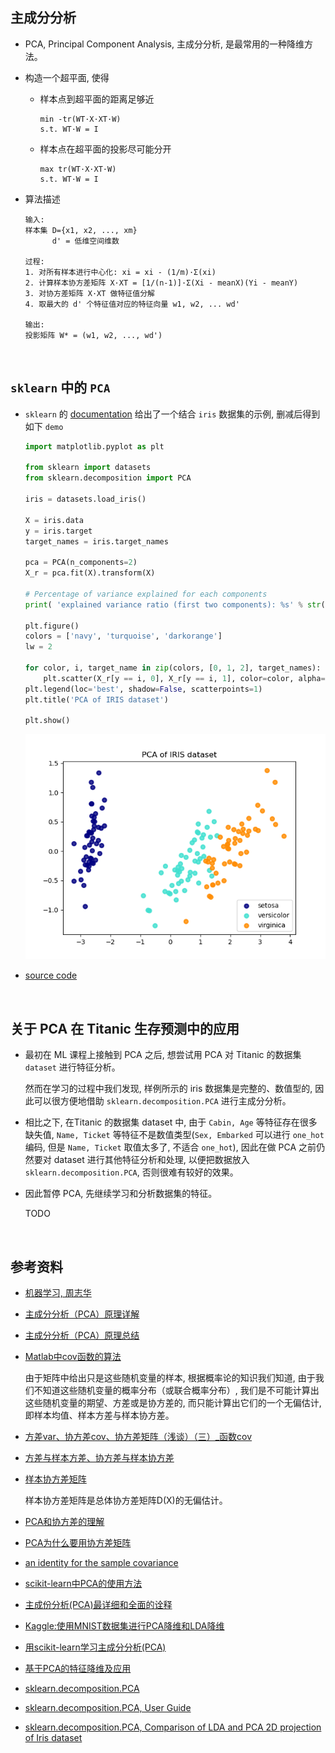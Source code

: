 ##	主成分分析

*	PCA, Principal Component Analysis, 主成分分析, 是最常用的一种降维方法。

*	构造一个超平面, 使得

	*	样本点到超平面的距离足够近

		```
		min -tr(WT·X·XT·W)
		s.t. WT·W = I
		```

	*	样本点在超平面的投影尽可能分开

		```
		max tr(WT·X·XT·W)
		s.t. WT·W = I
		```

*	算法描述

	```
	输入:
	样本集 D={x1, x2, ..., xm}
	      d' = 低维空间维数

	过程:
	1. 对所有样本进行中心化: xi = xi - (1/m)·Σ(xi)
	2. 计算样本协方差矩阵 X·XT = [1/(n-1)]·Σ(Xi - meanX)(Yi - meanY)
	3. 对协方差矩阵 X·XT 做特征值分解
	4. 取最大的 d' 个特征值对应的特征向量 w1, w2, ... wd'

	输出:
	投影矩阵 W* = (w1, w2, ..., wd')
	```

	<br>

##	`sklearn` 中的 `PCA`

*	`sklearn` 的 [documentation](https://scikit-learn.org/stable/modules/generated/sklearn.decomposition.PCA.html) 给出了一个结合 `iris` 数据集的示例, 删减后得到如下 `demo`

	```python
	import matplotlib.pyplot as plt

	from sklearn import datasets
	from sklearn.decomposition import PCA

	iris = datasets.load_iris()

	X = iris.data
	y = iris.target
	target_names = iris.target_names

	pca = PCA(n_components=2)
	X_r = pca.fit(X).transform(X)

	# Percentage of variance explained for each components
	print( 'explained variance ratio (first two components): %s' % str(pca.explained_variance_ratio_) )

	plt.figure()
	colors = ['navy', 'turquoise', 'darkorange']
	lw = 2

	for color, i, target_name in zip(colors, [0, 1, 2], target_names):
		plt.scatter(X_r[y == i, 0], X_r[y == i, 1], color=color, alpha=.8, lw=lw, label=target_name)
	plt.legend(loc='best', shadow=False, scatterpoints=1)
	plt.title('PCA of IRIS dataset')

	plt.show()
	```

	![iris_pca](./assets/iris_pca.png)

*	[source code](https://scikit-learn.org/stable/auto_examples/decomposition/plot_pca_vs_lda.html#sphx-glr-auto-examples-decomposition-plot-pca-vs-lda-py)

	<br>

##	关于 PCA 在 Titanic 生存预测中的应用

*	最初在 ML 课程上接触到 PCA 之后, 想尝试用 PCA 对 Titanic 的数据集 `dataset` 进行特征分析。

	然而在学习的过程中我们发现, 样例所示的 iris 数据集是完整的、数值型的, 因此可以很方便地借助 `sklearn.decomposition.PCA` 进行主成分分析。

*	相比之下, 在Titanic 的数据集 dataset 中, 由于 `Cabin, Age` 等特征存在很多缺失值, `Name, Ticket` 等特征不是数值类型(`Sex, Embarked` 可以进行 `one_hot` 编码, 但是 `Name, Ticket` 取值太多了, 不适合 `one_hot`), 因此在做 PCA 之前仍然要对 dataset 进行其他特征分析和处理, 以便把数据放入 `sklearn.decomposition.PCA`, 否则很难有较好的效果。

*	因此暂停 PCA, 先继续学习和分析数据集的特征。

	TODO

	<br>

##	参考资料

*	[机器学习, 周志华](https://book.douban.com/subject/26708119/)

*	[主成分分析（PCA）原理详解](https://blog.csdn.net/zhongkelee/article/details/44064401)

*	[主成分分析（PCA）原理总结](http://www.cnblogs.com/pinard/p/6239403.html)

*	[Matlab中cov函数的算法](https://blog.csdn.net/raodotcong/article/details/5941602)

	由于矩阵中给出只是这些随机变量的样本, 根据概率论的知识我们知道, 由于我们不知道这些随机变量的概率分布（或联合概率分布）, 我们是不可能计算出这些随机变量的期望、方差或是协方差的, 而只能计算出它们的一个无偏估计, 即样本均值、样本方差与样本协方差。

*	[方差var、协方差cov、协方差矩阵（浅谈）（三）_函数cov ](http://blog.sina.com.cn/s/blog_9e67285801010twv.html)

*	[方差与样本方差、协方差与样本协方差](https://blog.csdn.net/lanchunhui/article/details/52894648)

*	[样本协方差矩阵](https://baike.baidu.com/item/%E6%A0%B7%E6%9C%AC%E5%8D%8F%E6%96%B9%E5%B7%AE%E7%9F%A9%E9%98%B5)

	样本协方差矩阵是总体协方差矩阵D(X)的无偏估计。

*	[PCA和协方差的理解](https://blog.csdn.net/SZU_Hadooper/article/details/72844602)

*	[PCA为什么要用协方差矩阵](https://blog.csdn.net/babywong/article/details/50085239)

*	[an identity for the sample covariance](http://dept.stat.lsa.umich.edu/~kshedden/Courses/Stat401/Notes/401-slr-slides.pdf)

*	[scikit-learn中PCA的使用方法](https://blog.csdn.net/u012162613/article/details/42192293)

*	[主成份分析(PCA)最详细和全面的诠释](https://mp.weixin.qq.com/s?__biz=MjM5MTgyNTk1NA==&mid=2649907627&idx=2&sn=e65f700bee531da5b16c6700ccf6a693&source=41#wechat_redirect)

*	[Kaggle:使用MNIST数据集进行PCA降维和LDA降维](https://blog.csdn.net/capecape/article/details/79163454)

*	[用scikit-learn学习主成分分析(PCA)](https://www.cnblogs.com/pinard/p/6243025.html)

*	[基于PCA的特征降维及应用](http://ssea.ustcsz.edu.cn:443/UploadFiles/courseResources/20181222/%E4%B8%93%E9%A2%98%E8%AE%A8%E8%AE%BA%E4%B8%80_%E5%9F%BA%E4%BA%8EPCA%E7%9A%84%E7%89%B9%E5%BE%81%E9%99%8D%E7%BB%B4%E5%8F%8A%E5%BA%94%E7%94%A8_2018122212265540.pdf)

*	[sklearn.decomposition.PCA](https://scikit-learn.org/stable/modules/generated/sklearn.decomposition.PCA.html)

*	[sklearn.decomposition.PCA, User Guide](https://scikit-learn.org/stable/modules/decomposition.html#pca)

*	[sklearn.decomposition.PCA, Comparison of LDA and PCA 2D projection of Iris dataset](https://scikit-learn.org/stable/auto_examples/decomposition/plot_pca_vs_lda.html#sphx-glr-auto-examples-decomposition-plot-pca-vs-lda-py)
